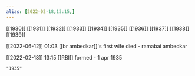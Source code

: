 ```yaml
---
alias: [2022-02-18,13:15,]
---
```

[[1930]] [[1931]] [[1932]] [[1933]] [[1934]] [[1935]] [[1936]] [[1937]] [[1938]] [[1939]]

[[2022-06-12]] 01:03
[[br ambedkar]]'s first wife died - ramabai ambedkar

[[2022-02-18]] 13:15
[[RBI]] formed - 1 apr 1935
```query
"1935"
```